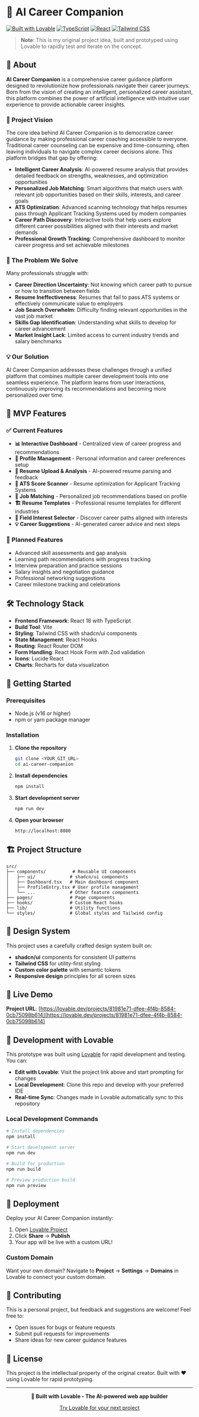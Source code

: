 # 🚀 AI Career Companion

[![Built with Lovable](https://img.shields.io/badge/Built%20with-Lovable-ff69b4.svg)](https://lovable.dev)
[![TypeScript](https://img.shields.io/badge/TypeScript-007ACC?logo=typescript&logoColor=white)](https://www.typescriptlang.org/)
[![React](https://img.shields.io/badge/React-20232A?logo=react&logoColor=61DAFB)](https://reactjs.org/)
[![Tailwind CSS](https://img.shields.io/badge/Tailwind_CSS-38B2AC?logo=tailwind-css&logoColor=white)](https://tailwindcss.com/)

> **Note**: This is my original project idea, built and prototyped using Lovable to rapidly test and iterate on the concept.

## 📖 About

**AI Career Companion** is a comprehensive career guidance platform designed to revolutionize how professionals navigate their career journeys. Born from the vision of creating an intelligent, personalized career assistant, this platform combines the power of artificial intelligence with intuitive user experience to provide actionable career insights.

### 🎯 Project Vision

The core idea behind AI Career Companion is to democratize career guidance by making professional career coaching accessible to everyone. Traditional career counseling can be expensive and time-consuming, often leaving individuals to navigate complex career decisions alone. This platform bridges that gap by offering:

- **Intelligent Career Analysis**: AI-powered resume analysis that provides detailed feedback on strengths, weaknesses, and optimization opportunities
- **Personalized Job Matching**: Smart algorithms that match users with relevant job opportunities based on their skills, interests, and career goals
- **ATS Optimization**: Advanced scanning technology that helps resumes pass through Applicant Tracking Systems used by modern companies
- **Career Path Discovery**: Interactive tools that help users explore different career possibilities aligned with their interests and market demands
- **Professional Growth Tracking**: Comprehensive dashboard to monitor career progress and set achievable milestones

### 🌟 The Problem We Solve

Many professionals struggle with:
- **Career Direction Uncertainty**: Not knowing which career path to pursue or how to transition between fields
- **Resume Ineffectiveness**: Resumes that fail to pass ATS systems or effectively communicate value to employers
- **Job Search Overwhelm**: Difficulty finding relevant opportunities in the vast job market
- **Skills Gap Identification**: Understanding what skills to develop for career advancement
- **Market Insight Lack**: Limited access to current industry trends and salary benchmarks

### 💡 Our Solution

AI Career Companion addresses these challenges through a unified platform that combines multiple career development tools into one seamless experience. The platform learns from user interactions, continuously improving its recommendations and becoming more personalized over time.

## 🎯 MVP Features

### ✅ Current Features
- **📊 Interactive Dashboard** - Centralized view of career progress and recommendations
- **👤 Profile Management** - Personal information and career preferences setup
- **📄 Resume Upload & Analysis** - AI-powered resume parsing and feedback
- **🎯 ATS Score Scanner** - Resume optimization for Applicant Tracking Systems
- **💼 Job Matching** - Personalized job recommendations based on profile
- **🏗️ Resume Templates** - Professional resume templates for different industries
- **🎨 Field Interest Selector** - Discover career paths aligned with interests
- **💡 Career Suggestions** - AI-generated career advice and next steps

### 🔮 Planned Features
- Advanced skill assessments and gap analysis
- Learning path recommendations with progress tracking
- Interview preparation and practice sessions
- Salary insights and negotiation guidance
- Professional networking suggestions
- Career milestone tracking and celebrations

## 🛠️ Technology Stack

- **Frontend Framework**: React 18 with TypeScript
- **Build Tool**: Vite
- **Styling**: Tailwind CSS with shadcn/ui components
- **State Management**: React Hooks
- **Routing**: React Router DOM
- **Form Handling**: React Hook Form with Zod validation
- **Icons**: Lucide React
- **Charts**: Recharts for data visualization

## 🚀 Getting Started

### Prerequisites

- Node.js (v16 or higher)
- npm or yarn package manager

### Installation

1. **Clone the repository**
   ```bash
   git clone <YOUR_GIT_URL>
   cd ai-career-companion
   ```

2. **Install dependencies**
   ```bash
   npm install
   ```

3. **Start development server**
   ```bash
   npm run dev
   ```

4. **Open your browser**
   ```
   http://localhost:8080
   ```

## 🏗️ Project Structure

```
src/
├── components/          # Reusable UI components
│   ├── ui/             # shadcn/ui components
│   ├── Dashboard.tsx   # Main dashboard component
│   ├── ProfileEntry.tsx # User profile management
│   └── ...             # Other feature components
├── pages/              # Page components
├── hooks/              # Custom React hooks
├── lib/                # Utility functions
└── styles/             # Global styles and Tailwind config
```

## 🎨 Design System

This project uses a carefully crafted design system built on:
- **shadcn/ui** components for consistent UI patterns
- **Tailwind CSS** for utility-first styling
- **Custom color palette** with semantic tokens
- **Responsive design** principles for all screen sizes

## 📱 Live Demo

**Project URL**: [https://lovable.dev/projects/81981e71-dfee-4f4b-8584-0cb75098b614](https://lovable.dev/projects/81981e71-dfee-4f4b-8584-0cb75098b614)

## 🔧 Development with Lovable

This prototype was built using [Lovable](https://lovable.dev) for rapid development and testing. You can:

- **Edit with Lovable**: Visit the project link above and start prompting for changes
- **Local Development**: Clone this repo and develop with your preferred IDE
- **Real-time Sync**: Changes made in Lovable automatically sync to this repository

### Local Development Commands

```bash
# Install dependencies
npm install

# Start development server
npm run dev

# Build for production
npm run build

# Preview production build
npm run preview
```

## 🚀 Deployment

Deploy your AI Career Companion instantly:

1. Open [Lovable Project](https://lovable.dev/projects/81981e71-dfee-4f4b-8584-0cb75098b614)
2. Click **Share** → **Publish**
3. Your app will be live with a custom URL!

### Custom Domain

Want your own domain? Navigate to **Project** → **Settings** → **Domains** in Lovable to connect your custom domain.

## 🤝 Contributing

This is a personal project, but feedback and suggestions are welcome! Feel free to:

- Open issues for bugs or feature requests
- Submit pull requests for improvements
- Share ideas for new career guidance features

## 📄 License

This project is the intellectual property of the original creator. Built with ❤️ using Lovable for rapid prototyping.

---

<div align="center">
  <p><strong>🌟 Built with Lovable - The AI-powered web app builder</strong></p>
  <p><a href="https://lovable.dev">Try Lovable for your next project</a></p>
</div>